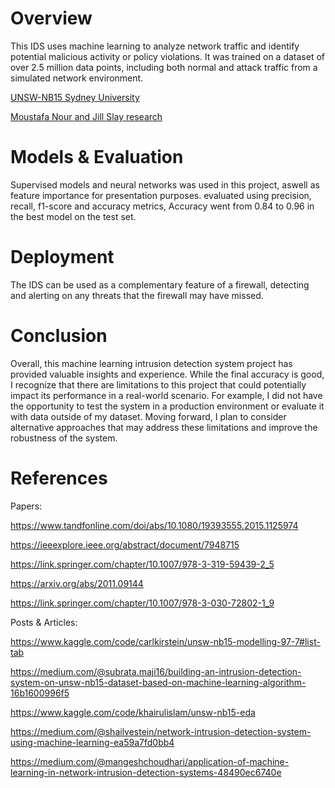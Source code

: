 # Overview
This IDS uses machine learning to analyze network traffic and identify potential malicious activity or policy violations. It was trained on a dataset of over 2.5 million data points, including both normal and attack traffic from a simulated network environment.

[UNSW-NB15 Sydney University](https://research.unsw.edu.au/projects/unsw-nb15-dataset)

[Moustafa Nour and Jill Slay research](https://ieeexplore.ieee.org/abstract/document/7348942)


# Models & Evaluation
Supervised models and neural networks was used in this project, aswell as feature importance for presentation purposes.
evaluated using precision, recall, f1-score and accuracy metrics, 
Accuracy went from 0.84 to 0.96 in the best model on the test set.

# Deployment
The IDS can be used as a complementary feature of a firewall, detecting and alerting on any threats that the firewall may have missed.

# Conclusion
Overall, this machine learning intrusion detection system project has provided valuable insights and experience. While the final accuracy is good, I recognize that there are limitations to this project that could potentially impact its performance in a real-world scenario. For example, I did not have the opportunity to test the system in a production environment or evaluate it with data outside of my dataset. Moving forward, I plan to consider alternative approaches that may address these limitations and improve the robustness of the system.


# References

Papers:

https://www.tandfonline.com/doi/abs/10.1080/19393555.2015.1125974

https://ieeexplore.ieee.org/abstract/document/7948715

https://link.springer.com/chapter/10.1007/978-3-319-59439-2_5

https://arxiv.org/abs/2011.09144

https://link.springer.com/chapter/10.1007/978-3-030-72802-1_9

Posts & Articles:

https://www.kaggle.com/code/carlkirstein/unsw-nb15-modelling-97-7#list-tab

https://medium.com/@subrata.maji16/building-an-intrusion-detection-system-on-unsw-nb15-dataset-based-on-machine-learning-algorithm-16b1600996f5

https://www.kaggle.com/code/khairulislam/unsw-nb15-eda

https://medium.com/@shailvestein/network-intrusion-detection-system-using-machine-learning-ea59a7fd0bb4

https://medium.com/@mangeshchoudhari/application-of-machine-learning-in-network-intrusion-detection-systems-48490ec6740e
